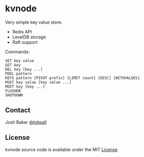 # kvnode

Very simple key value store.

- Redis API
- LevelDB storage
- Raft support

Commands:

```
SET key value
GET key
DEL key [key ...]
PDEL pattern
KEYS pattern [PIVOT prefix] [LIMIT count] [DESC] [WITHVALUES]
MSET key value [key value ...]
MGET key [key ...]
FLUSHDB
SHUTDOWN
```

## Contact
Josh Baker [@tidwall](http://twitter.com/tidwall)

## License
kvnode source code is available under the MIT [License](/LICENSE).

